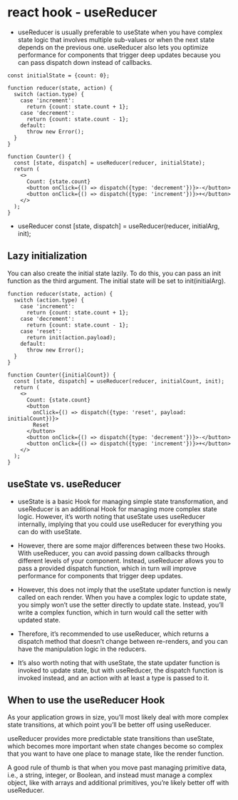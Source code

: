 # react hook - useReducer 

* useReducer is usually preferable to useState when you have complex state logic that involves multiple sub-values or when the next state depends on the previous one. useReducer also lets you optimize performance for components that trigger deep updates because you can pass dispatch down instead of callbacks.

```
const initialState = {count: 0};

function reducer(state, action) {
  switch (action.type) {
    case 'increment':
      return {count: state.count + 1};
    case 'decrement':
      return {count: state.count - 1};
    default:
      throw new Error();
  }
}

function Counter() {
  const [state, dispatch] = useReducer(reducer, initialState);
  return (
    <>
      Count: {state.count}
      <button onClick={() => dispatch({type: 'decrement'})}>-</button>
      <button onClick={() => dispatch({type: 'increment'})}>+</button>
    </>
  );
}
```

* useReducer
const [state, dispatch] = useReducer(reducer, initialArg, init);

## Lazy initialization
You can also create the initial state lazily. To do this, you can pass an init function as the third argument. The initial state will be set to init(initialArg).

```
function reducer(state, action) {
  switch (action.type) {
    case 'increment':
      return {count: state.count + 1};
    case 'decrement':
      return {count: state.count - 1};
    case 'reset':
      return init(action.payload);
    default:
      throw new Error();
  }
}

function Counter({initialCount}) {
  const [state, dispatch] = useReducer(reducer, initialCount, init);
  return (
    <>
      Count: {state.count}
      <button
        onClick={() => dispatch({type: 'reset', payload: initialCount})}>
        Reset
      </button>
      <button onClick={() => dispatch({type: 'decrement'})}>-</button>
      <button onClick={() => dispatch({type: 'increment'})}>+</button>
    </>
  );
}
```
## useState vs. useReducer
* useState is a basic Hook for managing simple state transformation, and useReducer is an additional Hook for managing more complex state logic. However, it’s worth noting that useState uses useReducer internally, implying that you could use useReducer for everything you can do with useState.

* However, there are some major differences between these two Hooks. With useReducer, you can avoid passing down callbacks through different levels of your component. Instead, useReducer allows you to pass a provided dispatch function, which in turn will improve performance for components that trigger deep updates.

* However, this does not imply that the useState updater function is newly called on each render. When you have a complex logic to update state, you simply won’t use the setter directly to update state. Instead, you’ll write a complex function, which in turn would call the setter with updated state.

* Therefore, it’s recommended to use useReducer, which returns a dispatch method that doesn’t change between re-renders, and you can have the manipulation logic in the reducers.

* It’s also worth noting that with useState, the state updater function is invoked to update state, but with useReducer, the dispatch function is invoked instead, and an action with at least a type is passed to it.

## When to use the useReducer Hook
As your application grows in size, you’ll most likely deal with more complex state transitions, at which point you’ll be better off using useReducer.

useReducer provides more predictable state transitions than useState, which becomes more important when state changes become so complex that you want to have one place to manage state, like the render function.

A good rule of thumb is that when you move past managing primitive data, i.e., a string, integer, or Boolean, and instead must manage a complex object, like with arrays and additional primitives, you’re likely better off with useReducer.
